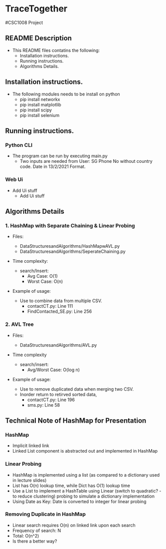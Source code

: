 # TraceTogether

#CSC1008 Project

## README Description
  - This README files contatins the following:
    - Installation instructions.
    - Running instructions.
    - Algorithms Details.

## Installation instructions.
  - The following modules needs to be install on python
    - pip install networkx
    - pip install matplotlib
    - pip install scipy
    - pip install selenium

## Running instructions.
### Python CLI
  - The program can be run by executing main.py
    - Two inputs are needed from User: SG Phone No without country code. Date in 13/2/2021 Format.
### Web Ui
  - Add Ui stuff
    - Add Ui stuff

## Algorithms Details
### 1. HashMap with Separate Chaining & Linear Probing
  - Files:
    - DataStructuresandAlgorithms/HashMapwAVL.py
    - DataStructuresandAlgorithms/SeperateChaining.py

  - Time complexity:
    - search/Insert:
      - Avg Case: O(1)
      - Worst Case: O(n)

  - Example of usage:
    - Use to combine data from multiple CSV.
      - contactCT.py: Line 111
      - FindContacted_SE.py: Line 256

### 2. AVL Tree
  - Files:
    - DataStructuresandAlgorithms/AVL.py

  - Time complexity
    - search/insert:
      - Avg/Worst Case: O(log n)

  - Example of usage:
    - Use to remove duplicated data when merging two CSV.
    - Inorder return to retirved sorted data,
      - contactCT.py: Line 196
      - sms.py: Line 58
  

## Technical Note of HashMap for Presentation 
### HashMap 
  - Implicit linked link 
  - Linked List component is abstracted out and implemented in HashMap 

### Linear Probing
  - HashMap is implemented using a list (as compared to a dictionary used in lecture slides)
  - List has O(n) lookup time, while Dict has O(1) lookup time
  - Use a List to implement a HashTable using Linear (switch to quadratic? - to reduce clustering) probing to simulate a dictionary implementation 
  - Using Date as Key: Date is converted to integer for linear probing 

### Removing Duplicate in HashMap 
  - Linear search requires O(n) on linked link upon each search
  - Frequency of search: N
  - Total: O(n^2)
  - Is there a better way?



